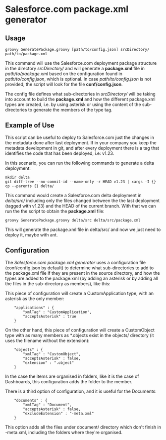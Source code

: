 # Salesforce.com package.xml generator 

## Usage
`groovy GeneratePackage.groovy [path/to/config.json] srcDirectory/ path/to/package.xml`

This command will use the Salesforce.com deployment package structure in the directory *srcDirectory/* and will generate a **package.xml** file in *path/to/package.xml* based on the configuration found in *path/to/config.json*, which is optional. In case *path/to/config.json* is not provided, the script will look for the file **conf/config.json**.

The config file defines what sub-directories in *srcDirectory/* will be taking into account to build the **package.xml** and how the different package.xml types are created, i.e. by using asterisk or using the content of the sub-directories to generate the members of the type tag.

## Example of Use
This script can be useful to deploy to Salesforce.com just the changes in the metadata done after last deployment. If in your company you keep the metadata development in git, and after every deployment there is a tag that identifies the code that has been deployed, i.e: v1.23.

In this scenario, you can run the following commands to generate a delta deployment: 
```
mkdir delta
git diff-tree --no-commit-id --name-only -r HEAD v1.23 | xargs -I {} cp --parents {} delta/
```

This command would create a Salesforce.com delta deployment in *delta/src/* including only the files changed between the the last deployment (tagged with v1.23) and the HEAD of the current branch. With that we can run the the script to obtain the **package.xml** file:
```
groovy GeneratePackage.groovy delta/src delta/src/package.xml
```

This will generate the package.xml file in delta/src/ and now we just need to deploy it, maybe with ant.

## Configuration
The *Salesforce.com package.xml generator* uses a configuration file (conf/config.json by default) to determine what sub-directories to add to the package.xml file if they are present in the source directory, and how the types are added to the package.xml (by adding an asterisk or by adding all the files in the sub-directory as members), like this:

This piece of configuration will create a CustomApplication type, with an asterisk as the only member:
```
	"applications" : {
		"xmlTag" : "CustomApplication",
		"acceptsAsterisk" : true
	}
```

On the other hand, this piece of configuration will create a CustomObject type with as many members as *.objects exist in the objects/ directory (it uses the filename without the extension):
```
	"objects" : {
		"xmlTag" : "CustomObject",
		"acceptsAsterisk" : false,
		"extension" : ".object"
	}
```

In the case the items are organised in folders, like it is the case of Dashboards, this configuration adds the folder to the member.

There is a third option of configuration, and it is useful for the Documents:
```
	"documents" : {
		"xmlTag" : "Document",
		"acceptsAsterisk" : false,
		"excludeExtension" : "-meta.xml"
	}
```

This option adds all the files under document/ directory which don't finish in -meta.xml, including the folders where they're organised.
